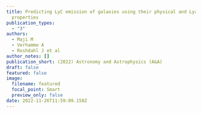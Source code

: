 ```yaml
---
title: Predicting LyC emission of galaxies using their physical and Lya emission
  properties
publication_types:
  - "3"
authors:
  - Maji M
  - Verhamme A
  - Roshdahl J et al
author_notes: []
publication_short: (2022) Astronomy and Astrophysics (A&A)
draft: false
featured: false
image:
  filename: featured
  focal_point: Smart
  preview_only: false
date: 2022-11-26T11:59:09.158Z
---
```

